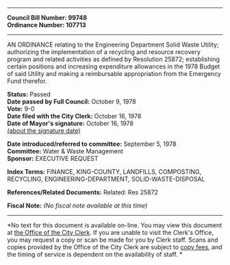 * * * * *  
  
**Council Bill Number: [](#h0)[](#h2)99748**   
**Ordinance Number: 107713**  
  
* * * * *  
  
AN ORDINANCE relating to the Engineering Department Solid Waste Utility; authorizing the implementation of a recycling and resource recovery program and related activities as defined by Resolution 25872; establishing certain positions and increasing expenditure allowances in the 1978 Budget of said Utility and making a reimbursable appropriation from the Emergency Fund therefor.  
  
**Status:** Passed   
**Date passed by Full Council:** October 9, 1978   
**Vote:** 9-0   
**Date filed with the City Clerk:** October 16, 1978   
**Date of Mayor's signature:** October 16, 1978   
[(about the signature date)](/~public/approvaldate.htm)   
  
  
**Date introduced/referred to committee:** September 5, 1978   
**Committee:** Water & Waste Management   
**Sponsor:** EXECUTIVE REQUEST   
  
**Index Terms:** FINANCE, KING-COUNTY, LANDFILLS, COMPOSTING, RECYCLING, ENGINEERING-DEPARTMENT, SOLID-WASTE-DISPOSAL  
  
**References/Related Documents:** Related: Res 25872  
  
**Fiscal Note:** *(No fiscal note available at this time)*  
  
* * * * *  
  
*No text for this document is available on-line. You may view this document at [the Office of the City Clerk](http://www.seattle.gov/leg/clerk/contactUs.htm). If you are unable to visit the Clerk's Office, you may request a copy or scan be made for you by Clerk staff. Scans and copies provided by the Office of the City Clerk are subject to [copy fees](http://clerk.seattle.gov/~public/clerkfees.htm), and the timing of service is dependent on the availability of staff. *  
  
  
